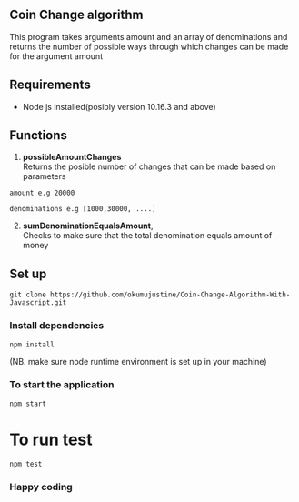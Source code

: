 
## Coin Change algorithm 
This program takes arguments amount and an array of denominations and returns the number of possible ways through which changes can
be made for the argument amount


## Requirements
- Node js installed(posibly version 10.16.3 and above)

## Functions

1. **possibleAmountChanges**<br/>
Returns the posible number of changes that can be made based on parameters <br/>
```
amount e.g 20000
```
```
denominations e.g [1000,30000, ....]
```

2. **sumDenominationEqualsAmount**, <br/>
Checks to make sure that the total denomination equals amount of money

## Set up

```
git clone https://github.com/okumujustine/Coin-Change-Algorithm-With-Javascript.git
```

### Install dependencies
```
npm install
```
(NB. make sure node runtime environment is set up in your machine)
### To start the application
```
npm start
```


# To run test
```
npm test
```


### Happy coding
